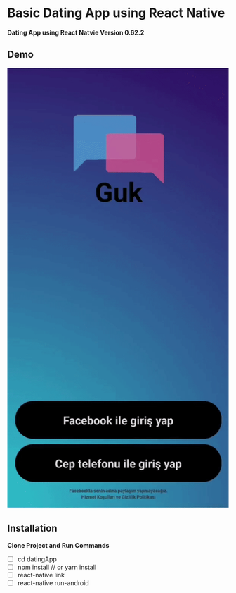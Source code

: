 # Basic Dating App using React Native

**Dating App using React Natvie Version 0.62.2**

## Demo

![Basic Dating App Demo](demo/demo.gif)

## Installation

**Clone Project and Run Commands**

- [ ] cd datingApp
- [ ] npm install // or yarn install
- [ ] react-native link
- [ ] react-native run-android
